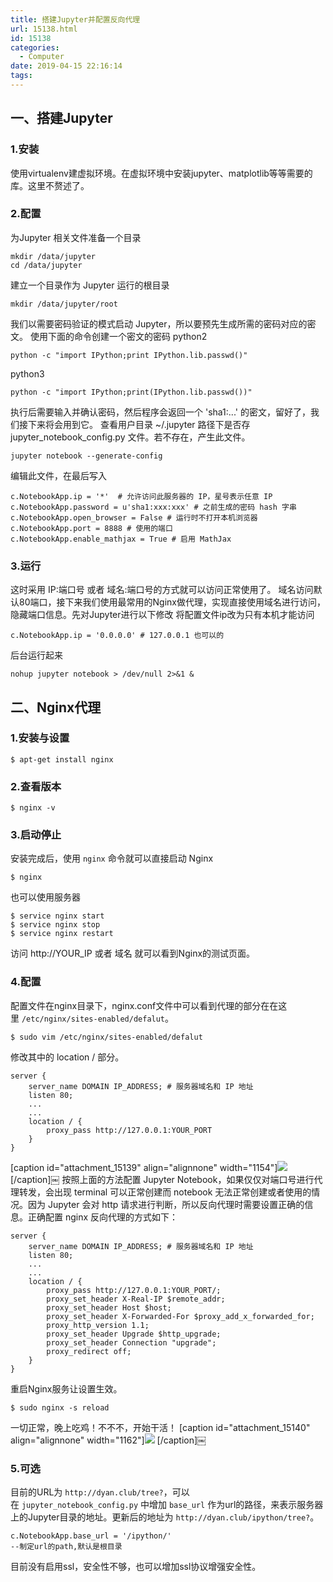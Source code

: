 ```yaml
---
title: 搭建Jupyter并配置反向代理
url: 15138.html
id: 15138
categories:
  - Computer
date: 2019-04-15 22:16:14
tags:
---
```


一、搭建Jupyter
-----------

### 1.安装

使用virtualenv建虚拟环境。在虚拟环境中安装jupyter、matplotlib等等需要的库。这里不赘述了。

### 2.配置

为Jupyter 相关文件准备一个目录

    mkdir /data/jupyter
    cd /data/jupyter
    

建立一个目录作为 Jupyter 运行的根目录

    mkdir /data/jupyter/root
    

我们以需要密码验证的模式启动 Jupyter，所以要预先生成所需的密码对应的密文。 使用下面的命令创建一个密文的密码 python2

    python -c "import IPython;print IPython.lib.passwd()"
    

python3

    python -c "import IPython;print(IPython.lib.passwd())"
    

执行后需要输入并确认密码，然后程序会返回一个 'sha1:...' 的密文，留好了，我们接下来将会用到它。 查看用户目录 ~/.jupyter 路径下是否存jupyter\_notebook\_config.py 文件。若不存在，产生此文件。

    jupyter notebook --generate-config
    

编辑此文件，在最后写入

    c.NotebookApp.ip = '*'  # 允许访问此服务器的 IP，星号表示任意 IP
    c.NotebookApp.password = u'sha1:xxx:xxx' # 之前生成的密码 hash 字串
    c.NotebookApp.open_browser = False # 运行时不打开本机浏览器
    c.NotebookApp.port = 8888 # 使用的端口
    c.NotebookApp.enable_mathjax = True # 启用 MathJax
    

### 3.运行

这时采用 IP:端口号 或者 域名:端口号的方式就可以访问正常使用了。 域名访问默认80端口，接下来我们使用最常用的Nginx做代理，实现直接使用域名进行访问，隐藏端口信息。先对Jupyter进行以下修改 将配置文件ip改为只有本机才能访问

    c.NotebookApp.ip = '0.0.0.0' # 127.0.0.1 也可以的 
    

后台运行起来

    nohup jupyter notebook > /dev/null 2>&1 &
    

二、Nginx代理
---------

### 1.安装与设置

    $ apt-get install nginx
    

### 2.查看版本

    $ nginx -v
    

### 3.启动停止

安装完成后，使用 `nginx` 命令就可以直接启动 Nginx

    $ nginx 
    

也可以使用服务器

    $ service nginx start
    $ service nginx stop
    $ service nginx restart
    

访问 http://YOUR_IP 或者 域名 就可以看到Nginx的测试页面。

### 4.配置

配置文件在nginx目录下，nginx.conf文件中可以看到代理的部分在在这里 `/etc/nginx/sites-enabled/defalut`。

    $ sudo vim /etc/nginx/sites-enabled/defalut  
    

修改其中的 location / 部分。

    server {
        server_name DOMAIN IP_ADDRESS; # 服务器域名和 IP 地址
        listen 80;
        ...
        ...
        location / {
            proxy_pass http://127.0.0.1:YOUR_PORT
        }
    }
    

\[caption id="attachment_15139" align="alignnone" width="1154"\]![](http://blog.echo.cool/wp-content/uploads/2019/04/搭建jupyter并配置反向代理.jpg) \[/caption\]￼ 按照上面的方法配置 Jupyter Notebook，如果仅仅对端口号进行代理转发，会出现 terminal 可以正常创建而 notebook 无法正常创建或者使用的情况。因为 Jupyter 会对 http 请求进行判断，所以反向代理时需要设置正确的信息。正确配置 nginx 反向代理的方式如下：

    server {
        server_name DOMAIN IP_ADDRESS; # 服务器域名和 IP 地址
        listen 80;
        ...
        ...
        location / {
            proxy_pass http://127.0.0.1:YOUR_PORT/;
            proxy_set_header X-Real-IP $remote_addr;
            proxy_set_header Host $host;
            proxy_set_header X-Forwarded-For $proxy_add_x_forwarded_for;
            proxy_http_version 1.1;
            proxy_set_header Upgrade $http_upgrade;
            proxy_set_header Connection "upgrade";
            proxy_redirect off;
        }
    }
    

重启Nginx服务让设置生效。

    $ sudo nginx -s reload
    

一切正常，晚上吃鸡！不不不，开始干活！ \[caption id="attachment_15140" align="alignnone" width="1162"\]![](http://blog.echo.cool/wp-content/uploads/2019/04/搭建jupyter并配置反向代理-1.jpg) \[/caption\]￼

### 5.可选

目前的URL为 `http://dyan.club/tree?`，可以在 `jupyter_notebook_config.py` 中增加 `base_url` 作为url的路径，来表示服务器上的Jupyter目录的地址。更新后的地址为 `http://dyan.club/ipython/tree?`。

    c.NotebookApp.base_url = '/ipython/'
    --制定url的path,默认是根目录
    

目前没有启用ssl，安全性不够，也可以增加ssl协议增强安全性。